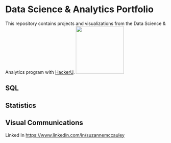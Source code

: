 # Data Science & Analytics Portfolio
This repository contains projects and visualizations from
the Data Science & Analytics program with
[HackerU](https://hackerusa.com/).
<img
src="[https://github.com/wiazur/data-analytics-portfolio/b
lob/main/hackeru-logo.png](https://digitalskills.instructure.com/)" width="150"/>
## SQL
## Statistics
## Visual Communications
Linked In https://www.linkedin.com/in/suzannemccauley
